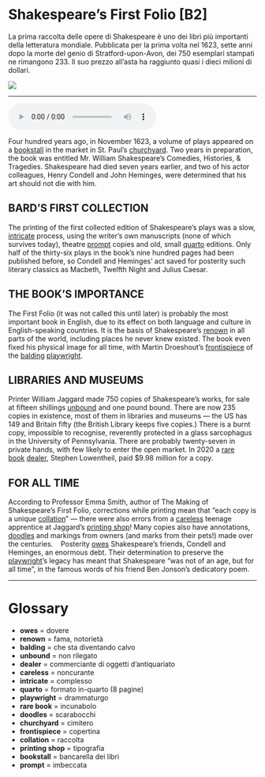 # Shakespeare’s First Folio   [B2]

La prima raccolta delle opere di Shakespeare è uno dei libri più importanti della letteratura mondiale. Pubblicata per la prima volta nel 1623, sette anni dopo la morte del genio di Stratford-upon-Avon, dei 750 esemplari stampati ne rimangono 233. Il suo prezzo all’asta ha raggiunto quasi i dieci milioni di dollari.

![](Shakespeare%E2%80%99s%20First%20Folio.jpg)

--------------

<div>
<audio controls autoplay>
    <source src="https:/raw.githubusercontent.com/dartie/speakup/main/2023-11/Shakespeare%E2%80%99s%20First%20Folio.mp3" type="audio/mpeg">
</audio>
</div>


Four hundred years ago, in November 1623, a volume of plays appeared on a [bookstall](## "bancarella dei libri") in the market in St. Paul’s [churchyard](## "cimitero"). Two years in preparation, the book was entitled Mr. William Shakespeare’s Comedies, Histories, & Tragedies. Shakespeare had died seven years earlier, and two of his actor colleagues, Henry Condell and John Heminges, were determined that his art should not die with him.

## BARD’S FIRST COLLECTION
The printing of the first collected edition of Shakespeare’s plays was a slow, [intricate](## "complesso") process, using the writer’s own manuscripts (none of which survives today), theatre [prompt](## "imbeccata") copies and old, small [quarto](## "formato in-quarto (8 pagine)") editions. Only half of the thirty-six plays in the book’s nine hundred pages had been published before, so Condell and Heminges’ act saved for posterity such literary classics as Macbeth, Twelfth Night and Julius Caesar.

## THE BOOK’S IMPORTANCE
The First Folio (it was not called this until later) is probably the most important book in English, due to its effect on both language and culture in English-speaking countries. It is the basis of Shakespeare’s [renown](## "fama, notorietà") in all parts of the world, including places he never knew existed. The book even fixed his physical image for all time, with Martin Droeshout’s [frontispiece](## "copertina") of the [balding](## "che sta diventando calvo") [playwright](## "drammaturgo").

## LIBRARIES AND MUSEUMS
Printer William Jaggard made 750 copies of Shakespeare’s works, for sale at fifteen shillings [unbound](## "non rilegato") and one pound bound. There are now 235 copies in existence, most of them in libraries and museums — the US has 149 and Britain fifty (the British Library keeps five copies.) There is a burnt copy, impossible to recognise, reverently protected in a glass sarcophagus in the University of Pennsylvania. There are probably twenty-seven in private hands, with few likely to enter the open market. In 2020 a [rare book](## "incunabolo") [dealer](## "commerciante di oggetti d’antiquariato"), Stephen Lowentheil, paid $9.98 million for a copy.    

## FOR ALL TIME
According to Professor Emma Smith, author of The Making of Shakespeare’s First Folio, corrections while printing mean that “each copy is a unique [collation](## "raccolta")” — there were also errors from a [careless](## "noncurante") teenage apprentice at Jaggard’s [printing shop](## "tipografia")! Many copies also have annotations, [doodles](## "scarabocchi") and markings from owners (and marks from their pets!) made over the centuries.   
Posterity [owes](## "dovere") Shakespeare’s friends, Condell and Heminges, an enormous debt. Their determination to preserve the [playwright](## "drammaturgo")’s legacy has meant that Shakespeare “was not of an age, but for all time”, in the famous words of his friend Ben Jonson’s dedicatory poem.

--------------

<div style = "display:block; clear:both; page-break-after:always;"></div>

# Glossary
* **owes** = dovere
* **renown** = fama, notorietà
* **balding** = che sta diventando calvo
* **unbound** = non rilegato
* **dealer** = commerciante di oggetti d’antiquariato
* **careless** = noncurante
* **intricate** = complesso
* **quarto** = formato in-quarto (8 pagine)
* **playwright** = drammaturgo
* **rare book** = incunabolo
* **doodles** = scarabocchi
* **churchyard** = cimitero
* **frontispiece** = copertina
* **collation** = raccolta
* **printing shop** = tipografia
* **bookstall** = bancarella dei libri
* **prompt** = imbeccata
